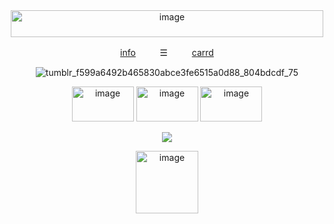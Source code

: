 <div align="center">
  <img width="500" height="43" alt="image" src="https://github.com/user-attachments/assets/44f99388-0bb7-4f98-8ccb-8f9c13db91a5" />

  
[info](https://t.me/autopsykiss)ㅤㅤㅤ☰ㅤㅤㅤ[carrd](https://mothereater.carrd.co) 

![tumblr_f599a6492b465830abce3fe6515a0d88_804bdcdf_75](https://github.com/user-attachments/assets/d2e2ffb2-28ae-46c0-bb3c-5b2860a76834)

<div align="center">
  <img width="99" height="56" alt="image" src="https://github.com/user-attachments/assets/7e8dedc9-9b1a-4877-bb23-b623eea7a948" /> <img width="99" height="56" alt="image" src="https://github.com/user-attachments/assets/fa5ffbc7-546d-4cf4-bda9-eea41deee4d3" /> <img width="99" height="56" alt="image" src="https://github.com/user-attachments/assets/bf84aaf9-4c5f-48f8-92c0-a12fbb5dbe17" /> 

![](https://komarev.com/ghpvc/?username=mothereater&color=D8BFD8&style=plastic&label=⠀☆⠀&base=1000)

<img width="100" height="100" alt="image" src="https://github.com/user-attachments/assets/052b2191-2006-469b-a89e-60ae40c1f8eb" />
